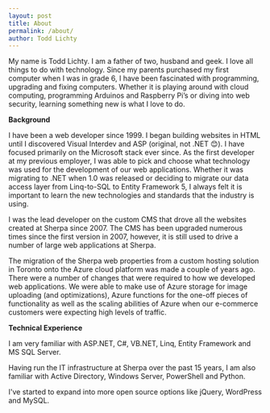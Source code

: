 ```yaml
---
layout: post
title: About
permalink: /about/
author: Todd Lichty
---
```

<p>My name is Todd Lichty. I am a father of two, husband and geek. I love all things to do with technology. Since my parents purchased my first computer when I was in grade 6, I have been fascinated with programming, upgrading and fixing computers. Whether it is playing around with cloud computing, programming Arduinos and Raspberry Pi’s or diving into web security, learning something new is what I love to do.</p><p><strong>Background</strong></p><p>I have been a web developer since 1999. I began building websites in HTML until I discovered Visual Interdev and ASP (original, not .NET 😊). I have focused primarily on the Microsoft stack ever since. As the first developer at my previous employer, I was able to pick and choose what technology was used for the development of our web applications. Whether it was migrating to .NET when 1.0 was released or deciding to migrate our data access layer from Linq-to-SQL to Entity Framework 5, I always felt it is important to learn the new technologies and standards that the industry is using.</p><p>I was the lead developer on the custom CMS that drove all the websites created at Sherpa since 2007. The CMS has been upgraded numerous times since the first version in 2007, however, it is still used to drive a number of large web applications at Sherpa.</p><p>The migration of the Sherpa web properties from a custom hosting solution in Toronto onto the Azure cloud platform was made a couple of years ago. There were a number of changes that were required to how we developed web applications. We were able to make use of Azure storage for image uploading (and optimizations), Azure functions for the one-off pieces of functionality as well as the scaling abilities of Azure when our e-commerce customers were expecting high levels of traffic.</p><p><strong>Technical Experience</strong></p><p>I am very familiar with ASP.NET, C#, VB.NET, Linq, Entity Framework and MS SQL Server. </p><p>Having run the IT infrastructure at Sherpa over the past 15 years, I am also familiar with Active Directory, Windows Server, PowerShell and Python.</p><p>I've started to expand into more open source options like jQuery, WordPress and MySQL.</p>